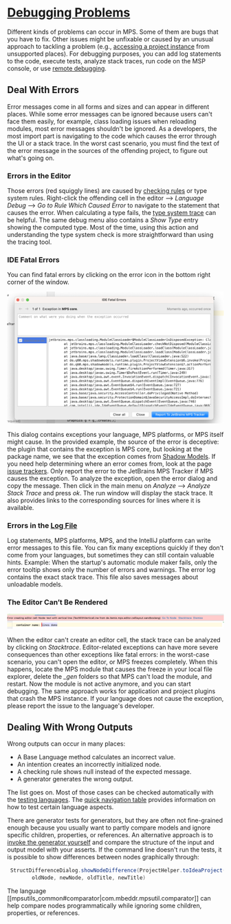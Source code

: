 # [Debugging Problems](https://pythonprinciples.com/blog/getting-unstuck/#debugging-problems)

Different kinds of problems can occur in MPS. Some of them are bugs that you have to fix. Other issues might be unfixable or caused by an unusual approach to tackling a problem (e.g., [accessing a project instance](accessing_the_project.md) from unsupported places). For debugging purposes, you can add log statements to the code, execute tests, analyze stack traces, run code on the MSP console, or use [remote debugging](https://specificlanguages.com/articles/debugging/).

## Deal With Errors

Error messages come in all forms and sizes and can appear in different places. While some error messages can be ignored
because users can't face them easily, for example, class loading issues when reloading modules, most error messages shouldn't
be ignored. As a developers, the most import part is navigating to the code which causes the error through the UI or a stack
trace. In the worst cast scenario, you must find the text of the error message in the sources of the offending project, to
figure out what's going on.

### Errors in the Editor

Those errors (red squiggly lines) are caused by [checking rules](https://www.jetbrains.com/help/mps/typesystem.html#checkingrules) or type system rules.
Right-click the offending cell in the editor --> *Language Debug* --> *Go to Rule Which Caused Error* to navigate to the statement that causes the error.
When calculating a type fails, the [type system trace](https://www.jetbrains.com/help/mps/typesystem.html#type-system,trace) can be helpful. The same debug menu also contains a *Show Type* entry showing the computed type. Most of the time, using this action and understanding the type system check is more straightforward than using the tracing tool.

### IDE Fatal Errors

You can find fatal errors by clicking on the error icon in the bottom right corner of the window.

![IDE fatal errors](images/ide_fatal_errors.png)

This dialog contains exceptions your language, MPS platforms, or MPS itself might cause. In the provided example, the source of the error is deceptive: the plugin that contains the exception is MPS core, but looking at the package name, we see that the exception comes from [Shadow Models](https://jetbrains.github.io/MPS-extensions/extensions/other/shadow-models/).
If you need help determining where an error comes from, look at the page [issue trackers](issue_trackers.md). Only report the error to the JetBrains MPS Tracker if MPS causes the exception. To analyze the exception, open the error dialog and copy the message. Then click in the main menu on *Analyze* --> *Analyze Stack Trace* and press *ok*.
The run window will display the stack trace. It also provides links to the corresponding sources for lines where it is available.

### Errors in the [Log File](https://www.jetbrains.com/help/mps/directories-used-by-the-ide-to-store-settings-caches-plugins-and-logs.html#logs-directory)

Log statements, MPS platforms, MPS, and the IntelliJ platform can write error messages to this file. You can fix many exceptions quickly if they don't come from your languages, but sometimes they can still contain valuable hints. Example: When the startup's automatic module maker fails, only the error tooltip shows only the number of errors and warnings. The error log contains the exact stack trace. This file also saves messages about unloadable models.

### The Editor Can’t Be Rendered

![error creating editor cell](images/error_creating_editor_cell.png)

When the editor can't create an editor cell, the stack trace can be analyzed by clicking on *Stacktrace*. Editor-related exceptions can have more severe consequences than other exceptions like fatal errors: in the worst-case scenario, you can't open the editor, or MPS freezes completely. When this happens, locate the MPS module that causes the freeze in your local file explorer, delete the *_gen* folders so that MPS can't load the module, and restart. Now the module is not active anymore, and you can start debugging. The same approach works for application and project plugins that crash the MPS instance. If your language does not cause the exception, please report the issue to the language's developer.

## Dealing With Wrong Outputs

Wrong outputs can occur in many places:

- A Base Language method calculates an incorrect value.
- An intention creates an incorrectly initialized node.
- A checking rule shows null instead of the expected message.
- A generator generates the wrong output.

The list goes on. Most of those cases can be checked automatically with the [testing languages](https://www.jetbrains.com/help/mps/testing-languages.html). The [quick navigation table](https://www.jetbrains.com/help/mps/testing-languages.html#quicknavigationtable) provides information on how to test certain
language aspects.

There are generator tests for generators, but they are often not fine-grained enough because you usually want to partly compare models and ignore specific children, properties, or references. An alternative approach is to [invoke the generator yourself](http://127.0.0.1:8000/mps-platform-docs/platform_essentials/mpsutils/generator/) and compare the structure of the input and output model with your asserts. If the command line doesn't run the tests, it is possible to show differences between nodes graphically through:
```java
 StructDifferenceDialog.showNodeDifference(ProjectHelper.toIdeaProject(project),
        oldNode, newNode, oldTitle, newTitle)
```

The language [[mpsutils_common#comparator|com.mbeddr.mpsutil.comparator]] can help compare nodes programmatically while ignoring some children, properties, or references.